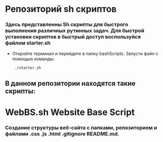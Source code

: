 # Репозиторий sh скриптов 
### Здесь представленны Sh скрипты для быстрого выполнения различных рутинных задач. Для быстрой установки скриптов в быстрый доступ воспользуйся файлом starter.sh
- Откройте терминал и перейдите в папку bashScripts. Запусти файл с помощью команды:
     ```bash
      ./starter.sh
     ```

## В данном репозитории находятся такие скрипты:
# WebBS.sh Website Base Script
### Создание структуры веб-сайта с папками, репозиторием и файлами .css .js .html .gitignore README.md.
